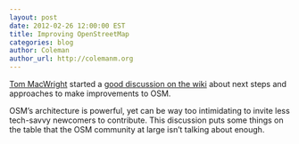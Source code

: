 ```yaml
---
layout: post
date: 2012-02-26 12:00:00 EST
title: Improving OpenStreetMap
categories: blog
author: Coleman
author_url: http://colemanm.org
---
```


[Tom MacWright](http://macwright.org/) started a [good discussion on the wiki](http://wiki.openstreetmap.org/wiki/Improving_OpenStreetMap) about next steps and approaches to make improvements to OSM.

OSM’s architecture is powerful, yet can be way too intimidating to invite less tech-savvy newcomers to contribute. This discussion puts some things on the table that the OSM community at large isn’t talking about enough.